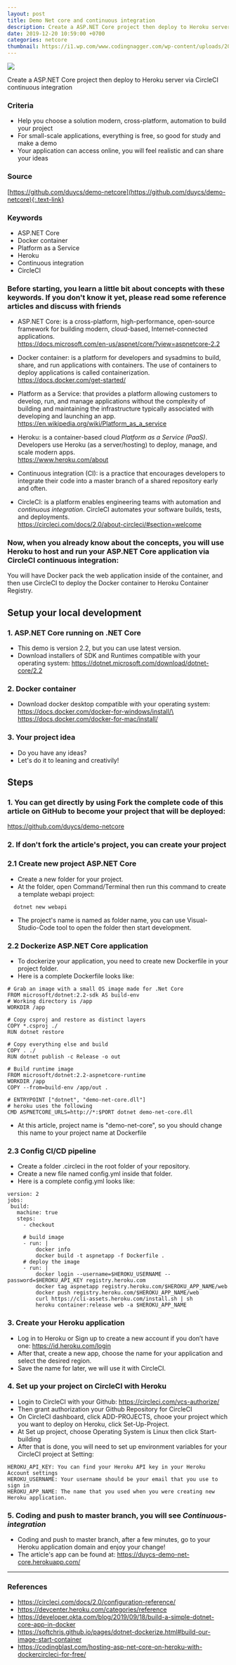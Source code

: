 ```yaml
---
layout: post
title: Demo Net core and continuous integration
description: Create a ASP.NET Core project then deploy to Heroku server via CircleCI continuous integration
date: 2019-12-20 10:59:00 +0700
categories: netcore
thumbnail: https://i1.wp.com/www.codingnagger.com/wp-content/uploads/2018/02/free_continuous_delivery.png?fit=2000%2C571&ssl=1
---
```


![](https://i1.wp.com/www.codingnagger.com/wp-content/uploads/2018/02/free_continuous_delivery.png?fit=2000%2C571&ssl=1)

Create a ASP.NET Core project then deploy to Heroku server via CircleCI continuous integration

### Criteria
- Help you choose a solution modern, cross-platform, automation to build your project
- For small-scale applications, everything is free, so good for study and make a demo
- Your application can access online, you will feel realistic and can share your ideas

### Source
[https://github.com/duycs/demo-netcore](https://github.com/duycs/demo-netcore){:.text-link}

### Keywords
- ASP.NET Core
- Docker container
- Platform as a Service
- Heroku
- Continuous integration
- CircleCI

### Before starting, you learn a little bit about concepts with these keywords. If you don't know it yet, please read some reference articles and discuss with friends
- ASP.NET Core: is a cross-platform, high-performance, open-source framework for building modern, cloud-based, Internet-connected applications.\
https://docs.microsoft.com/en-us/aspnet/core/?view=aspnetcore-2.2

- Docker container: is a platform for developers and sysadmins to build, share, and run applications with containers. The use of containers to deploy applications is called containerization.\
https://docs.docker.com/get-started/

- Platform as a Service: that provides a platform allowing customers to develop, run, and manage applications without the complexity of building and maintaining the infrastructure typically associated with developing and launching an app.\
https://en.wikipedia.org/wiki/Platform_as_a_service

- Heroku: is a container-based cloud *Platform as a Service (PaaS)*. Developers use Heroku (as a server/hosting) to deploy, manage, and scale modern apps.\
https://www.heroku.com/about

- Continuous integration (CI): is a practice that encourages developers to integrate their code into a master branch of a shared repository early and often.

- CircleCI: is a platform enables engineering teams with automation and *continuous integration*. CircleCI automates your software builds, tests, and deployments.\
https://circleci.com/docs/2.0/about-circleci/#section=welcome

### Now, when you already know about the concepts, you will use Heroku to host and run your ASP.NET Core application via CircleCI continuous integration:
You will have Docker pack the web application inside of the container, and then use CircleCI to deploy the Docker container to Heroku Container Registry.


## Setup your local development

### 1. ASP.NET Core running on .NET Core 
- This demo is version 2.2, but you can use latest version.
- Download installers of SDK and Runtimes compatible with your operating system:
https://dotnet.microsoft.com/download/dotnet-core/2.2

### 2. Docker container
- Download docker desktop compatible with your operating system:\
https://docs.docker.com/docker-for-windows/install/\
https://docs.docker.com/docker-for-mac/install/

### 3. Your project idea
- Do you have any ideas? 
- Let's do it to leaning and creativily!

## Steps


### 1. You can get directly by using Fork the complete code of this article on GitHub to become your project that will be deployed:
https://github.com/duycs/demo-netcore

### 2. If don't fork the article's project, you can create your project
### 2.1 Create new project ASP.NET Core
- Create a new folder for your project.
- At the folder, open Command/Terminal then run this command to create a template webapi project:
```
  dotnet new webapi
```
- The project's name is named as folder name, you can use Visual-Studio-Code tool to open the folder then start development. 

### 2.2 Dockerize ASP.NET Core application
- To dockerize your application, you need to create new Dockerfile in your project folder.
- Here is a complete Dockerfile looks like:

```docker
# Grab an image with a small OS image made for .Net Core
FROM microsoft/dotnet:2.2-sdk AS build-env
# Working directory is /app
WORKDIR /app

# Copy csproj and restore as distinct layers
COPY *.csproj ./
RUN dotnet restore

# Copy everything else and build
COPY . ./
RUN dotnet publish -c Release -o out

# Build runtime image
FROM microsoft/dotnet:2.2-aspnetcore-runtime
WORKDIR /app
COPY --from=build-env /app/out .

# ENTRYPOINT ["dotnet", "demo-net-core.dll"]
# heroku uses the following
CMD ASPNETCORE_URLS=http://*:$PORT dotnet demo-net-core.dll
```
- At this article, project name is "demo-net-core", so you should change this name to your project name at Dockerfile

### 2.3 Config CI/CD pipeline
- Create a folder .circleci in the root folder of your repository.
- Create a new file named config.yml inside that folder.
- Here is a complete config.yml looks like:

```
version: 2
jobs:
 build:
   machine: true
   steps:
     - checkout 

     # build image
     - run: |         
         docker info
         docker build -t aspnetapp -f Dockerfile .
     # deploy the image
     - run: |         
         docker login --username=$HEROKU_USERNAME --password=$HEROKU_API_KEY registry.heroku.com
         docker tag aspnetapp registry.heroku.com/$HEROKU_APP_NAME/web
         docker push registry.heroku.com/$HEROKU_APP_NAME/web                
         curl https://cli-assets.heroku.com/install.sh | sh
         heroku container:release web -a $HEROKU_APP_NAME
```

### 3. Create your Heroku application
- Log in to Heroku or Sign up to create a new account if you don’t have one:
https://id.heroku.com/login
- After that, create a new app, choose the name for your application and select the desired region.
- Save the name for later, we will use it with CircleCI.

### 4. Set up your project on CircleCI with Heroku
- Login to CircleCI with your Github:
https://circleci.com/vcs-authorize/
- Then grant authorization your Github Repository for CircleCI
- On CircleCI dashboard, click ADD-PROJECTS, chooe your project which you want to deploy on Heroku, click Set-Up-Project.
- At Set up project, choose Operating System is Linux then click Start-building
- After that is done, you will need to set up environment variables for your CircleCI project at Setting:
```
HEROKU_API_KEY: You can find your Heroku API key in your Heroku Account settings
HEROKU_USERNAME: Your username should be your email that you use to sign in
HEROKU_APP_NAME: The name that you used when you were creating new Heroku application.
```

### 5. Coding and push to master branch, you will see *Continuous-integration*
- Coding and push to master branch, after a few minutes, go to your Heroku application domain and enjoy your change!
- The article's app can be found at: https://duycs-demo-net-core.herokuapp.com/

---
### References
- https://circleci.com/docs/2.0/configuration-reference/
- https://devcenter.heroku.com/categories/reference
- https://developer.okta.com/blog/2019/09/18/build-a-simple-dotnet-core-app-in-docker
- https://softchris.github.io/pages/dotnet-dockerize.html#build-our-image-start-container
- https://codingblast.com/hosting-asp-net-core-on-heroku-with-dockercircleci-for-free/
